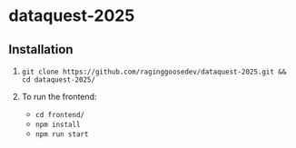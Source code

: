 # dataquest-2025

## Installation

1. `git clone https://github.com/raginggoosedev/dataquest-2025.git && cd dataquest-2025/`

2. To run the frontend:
    - `cd frontend/`
    - `npm install`
    - `npm run start`